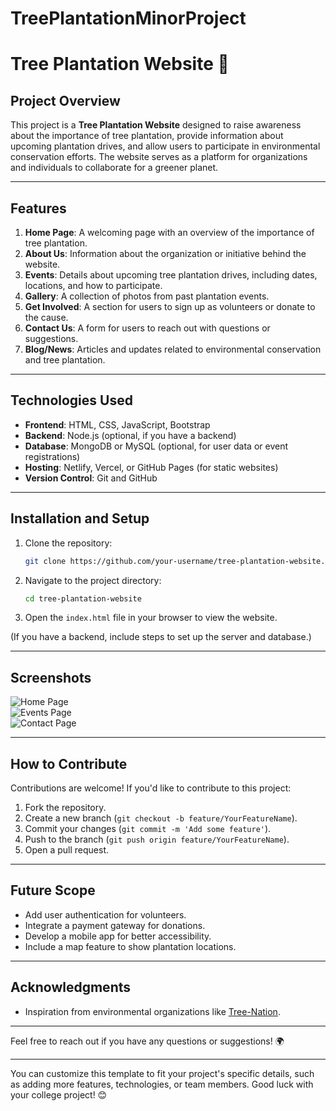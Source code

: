 # TreePlantationMinorProject
# Tree Plantation Website 🌱

## Project Overview
This project is a **Tree Plantation Website** designed to raise awareness about the importance of tree plantation, provide information about upcoming plantation drives, and allow users to participate in environmental conservation efforts. The website serves as a platform for organizations and individuals to collaborate for a greener planet.


---

## Features
1. **Home Page**: A welcoming page with an overview of the importance of tree plantation.
2. **About Us**: Information about the organization or initiative behind the website.
3. **Events**: Details about upcoming tree plantation drives, including dates, locations, and how to participate.
4. **Gallery**: A collection of photos from past plantation events.
5. **Get Involved**: A section for users to sign up as volunteers or donate to the cause.
6. **Contact Us**: A form for users to reach out with questions or suggestions.
7. **Blog/News**: Articles and updates related to environmental conservation and tree plantation.

---

## Technologies Used
- **Frontend**: HTML, CSS, JavaScript, Bootstrap
- **Backend**: Node.js (optional, if you have a backend)
- **Database**: MongoDB or MySQL (optional, for user data or event registrations)
- **Hosting**: Netlify, Vercel, or GitHub Pages (for static websites)
- **Version Control**: Git and GitHub

---

## Installation and Setup
1. Clone the repository:
   ```bash
   git clone https://github.com/your-username/tree-plantation-website.git
   ```
2. Navigate to the project directory:
   ```bash
   cd tree-plantation-website
   ```
3. Open the `index.html` file in your browser to view the website.

(If you have a backend, include steps to set up the server and database.)

---

## Screenshots
![Home Page](/screenshots/home.png)  
![Events Page](/screenshots/events.png)  
![Contact Page](/screenshots/contact.png)  

---

## How to Contribute
Contributions are welcome! If you'd like to contribute to this project:
1. Fork the repository.
2. Create a new branch (`git checkout -b feature/YourFeatureName`).
3. Commit your changes (`git commit -m 'Add some feature'`).
4. Push to the branch (`git push origin feature/YourFeatureName`).
5. Open a pull request.

---

## Future Scope
- Add user authentication for volunteers.
- Integrate a payment gateway for donations.
- Develop a mobile app for better accessibility.
- Include a map feature to show plantation locations.

---



## Acknowledgments

- Inspiration from environmental organizations like [Tree-Nation](https://tree-nation.com/).

---

Feel free to reach out if you have any questions or suggestions! 🌍

---

You can customize this template to fit your project's specific details, such as adding more features, technologies, or team members. Good luck with your college project! 😊
